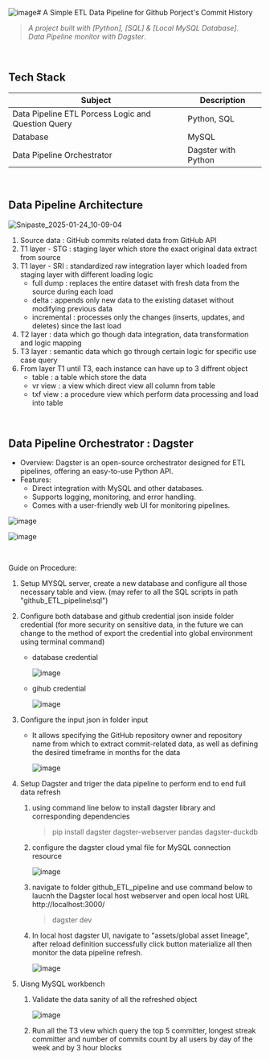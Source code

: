 ![image](https://github.com/user-attachments/assets/9a84f158-fbce-4ff3-a4c7-28c20c4fafa5)# A Simple ETL Data Pipeline for Github Porject's Commit History  
> _A project built with [Python], [SQL] & [Local MySQL Database]_.
> <br/>
> _Data Pipeline monitor with Dagster_.
<br/>

## Tech Stack
| Subject                                              | Description                                                          |
|------------------------------------------------------|----------------------------------------------------------------------|
| Data Pipeline ETL Porcess Logic and Question Query   | Python, SQL                                                        |
| Database                                             | MySQL                                                                |
| Data Pipeline Orchestrator                           | Dagster with Python                                                  |
<br/>

## Data Pipeline Architecture
![Snipaste_2025-01-24_10-09-04](https://github.com/user-attachments/assets/042d38d9-8091-4b0d-91dd-0c955b185fcc)
1. Source data : GitHub commits related data from GitHub API
2. T1 layer - STG : staging layer which store the exact original data extract from source
3. T1 layer - SRI : standardized raw integration layer which loaded from staging layer with different loading logic
     - full dump    : replaces the entire dataset with fresh data from the source during each load
     - delta        : appends only new data to the existing dataset without modifying previous data
     - incremental  : processes only the changes (inserts, updates, and deletes) since the last load
5. T2 layer : data which go though data integration, data transformation and logic mapping
6. T3 layer : semantic data which go through certain logic for specific use case query
7. From layer T1 until T3, each instance can have up to 3 diffrent object
     - table     : a table which store the data
     - vr view   : a view which direct view all column from table
     - txf view  : a procedure view which perform data processing and load into table
<br/>

## Data Pipeline Orchestrator : Dagster
- Overview: Dagster is an open-source orchestrator designed for ETL pipelines, offering an easy-to-use Python API.
- Features:
  - Direct integration with MySQL and other databases.
  - Supports logging, monitoring, and error handling.
  - Comes with a user-friendly web UI for monitoring pipelines.

![image](https://github.com/user-attachments/assets/3b6661bb-e04c-4a20-b760-a63284698790)

![image](https://github.com/user-attachments/assets/770b0fb2-e501-4be4-b434-ffc3e8ac198e)

<br/>

Guide on Procedure:
1) Setup MYSQL server, create a new database and configure all those necessary table and view. (may refer to all the SQL scripts in path "github_ETL_pipeline\sql")

2) Configure both database and github credential json inside folder credential (for more security on sensitive data, in the future we can change to the method of export the credential into global environment using terminal command)
     - database credential
  
       ![image](https://github.com/user-attachments/assets/04e97fda-d814-44b9-9182-582a6a7e2f46)
     - gihub credential
        
       ![image](https://github.com/user-attachments/assets/3b0e4ba5-8e2b-4b5d-8b6c-e1c40aa5822e)

3) Configure the input json in folder input
     - It allows specifying the GitHub repository owner and repository name from which to extract commit-related data, as well as defining the desired timeframe in months for the data
  
       ![image](https://github.com/user-attachments/assets/7fe66535-fb2b-418a-9404-21dee31ac2ce)


4) Setup Dagster and triger the data pipeline to perform end to end full data refresh
     1. using command line below to install dagster library and corresponding dependencies
        > pip install dagster dagster-webserver pandas dagster-duckdb
     2. configure the dagster cloud ymal file for MySQL connection resource

          ![image](https://github.com/user-attachments/assets/96e1aced-ad4a-4e17-974f-9074d06b56c6)
     3. navigate to folder github_ETL_pipeline and use command below to laucnh the Dagster local host webserver and open local host URL http://localhost:3000/
        > dagster dev
     4. In local host dagster UI, navigate to "assets/global asset lineage", after reload definition successfully click button materialize all then monitor the data pipeline refresh. 

          ![image](https://github.com/user-attachments/assets/c5bf0120-23b8-4db6-8a5e-31a17cd07e62)

5) Uisng MySQL workbench

     1. Validate the data sanity of all the refreshed object
  
          ![image](https://github.com/user-attachments/assets/be6c022b-1937-4f59-bdca-4effd8984566)
     2. Run all the T3 view which query the top 5 committer, longest streak committer and number of commits count by all users by day
of the week and by 3 hour blocks


